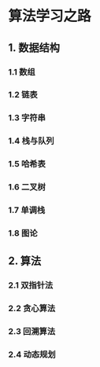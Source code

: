 # 算法学习之路

## 1. 数据结构

### 1.1 数组

### 1.2 链表

### 1.3 字符串

### 1.4 栈与队列

### 1.5 哈希表

### 1.6 二叉树

### 1.7 单调栈

### 1.8 图论

## 2. 算法

### 2.1 双指针法

### 2.2 贪心算法

### 2.3 回溯算法

### 2.4 动态规划

